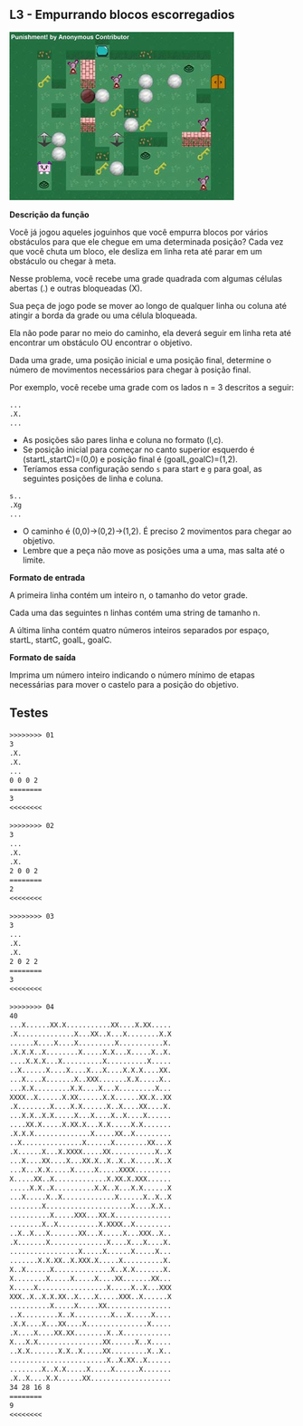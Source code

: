 ## L3 - Empurrando blocos escorregadios

![](https://raw.githubusercontent.com/qxcodeed/moodle/master/base/009/capa.jpg)

**Descrição da função**

Você já jogou aqueles joguinhos que você empurra blocos por vários obstáculos para que ele chegue em uma determinada posição? Cada vez que você chuta um bloco, ele desliza em linha reta até parar em um obstáculo ou chegar à meta.

Nesse problema, você recebe uma grade quadrada com algumas células abertas (.) e outras bloqueadas (X).

Sua peça de jogo pode se mover ao longo de qualquer linha ou coluna até atingir a borda da grade ou uma célula bloqueada. 

Ela não pode parar no meio do caminho, ela deverá seguir em linha reta até encontrar um obstáculo OU encontrar o objetivo.

Dada uma grade, uma posição inicial e uma posição final, determine o número de movimentos necessários para chegar à posição final.

Por exemplo, você recebe uma grade com os lados n = 3 descritos a seguir:

```
...
.X.
...
```
- As posições são pares linha e coluna no formato (l,c).
- Se posição inicial para começar no canto superior esquerdo é (startL,startC)=(0,0) e posição final é (goalL,goalC)=(1,2).
- Teríamos essa configuração sendo `s` para start e `g` para goal, as seguintes posições de linha e coluna. 
```
s..
.Xg
...
```
- O caminho é (0,0)->(0,2)->(1,2). É preciso 2 movimentos para chegar ao objetivo.
- Lembre que a peça não move as posições uma a uma, mas salta até o limite.

**Formato de entrada**

A primeira linha contém um inteiro n, o tamanho do vetor grade.

Cada uma das seguintes n linhas contém uma string de tamanho n.

A última linha contém quatro números inteiros separados por espaço, startL, startC, goalL, goalC.


**Formato de saída**

Imprima um número inteiro indicando o número mínimo de etapas necessárias para mover o castelo para a posição do objetivo.


## Testes

```
>>>>>>>> 01
3
.X.
.X.
...
0 0 0 2
========
3
<<<<<<<<

>>>>>>>> 02
3
...
.X.
.X.
2 0 0 2
========
2
<<<<<<<<

>>>>>>>> 03
3
...
.X.
.X.
2 0 2 2
========
3
<<<<<<<<

>>>>>>>> 04
40
...X......XX.X...........XX....X.XX.....
.X..............X...XX..X...X........X.X
......X....X....X.........X...........X.
.X.X.X..X........X.....X.X...X.....X..X.
....X.X.X...X..........X..........X.....
..X......X....X....X...X....X.X.X....XX.
...X....X.......X..XXX.......X.X.....X..
...X.X.........X.X....X...X.........X...
XXXX..X......X.XX......X.X......XX.X..XX
.X........X....X.X......X..X....XX....X.
...X.X..X.X.....X...X....X..X....X......
....XX.X.....X.XX.X...X.X.....X.X.......
.X.X.X..............X.....XX..X.........
..X...............X......X........XX...X
.X......X...X.XXXX.....XX...........X..X
...X....XX....X...XX.X..X..X..X.....X..X
...X...X.X.....X.....X.....XXXX.........
X.....XX..X.............X.XX.X.XXX......
.....X.X..X..........X.X..X...X.X......X
...X.....X..X.............X......X..X..X
........X.....................X....X.X..
..........X.....XXX...XX.X..............
........X..X..........X.XXXX..X.........
..X..X...X.......XX...X.....X...XXX..X..
.X.......X..............X....X...X....X.
.................X.....X......X.....X...
.......X.X.XX..X.XXX.X.....X..........X.
X..X......X..............X..X.X.......X.
X........X.....X.....X....XX.......XX...
X.....X.................X.....X..X...XXX
XXX..X..X.X.XX..X....X.....XXX..X......X
..........X.....X.....XX................
..X.........X..X.........X...X.....X....
.X.X....X...XX....X...............X.....
.X....X....XX.XX........X..X............
X...X.X................XX......X..X.....
..X.X.......X.X..X.....XX.........X..X..
........................X..X.XX..X......
........X..X.X.....X.....X......X.......
.X..X....X.X......XX....................
34 28 16 8
========
9
<<<<<<<<
```